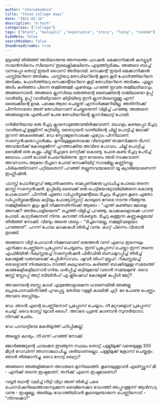 ```yaml
---
author: "sherukkaduva"
title: "those college days"
date: "2021-02-25"
description: "b-tech"
categories: ["college"]
tags: ["btech", "malayali" ,"experience", "story", "funny", "random"]
hideMeta: false
searchHidden: false
ShowBreadCrumbs: true
---
```

  
ബ്രാഞ്ച്‌ തിരിഞ്ഞ്‌ അടിയാരുന്നു അന്നത്തെ ഫാഷൻ. മെക്കാനിക്കൽ കമ്പ്യൂട്ടർ സയൻസിനെം സീയെസ്‌ ഇലെക്റ്റ്രിക്കലിനെം എടുത്തിട്ടടിക്കും. ഞങ്ങടെ ബാച്ച്‌ വന്നപ്പൊ തൊട്ട്‌ ഇയർ വൈസ്‌ അടിയായി. സെക്കന്റ്‌ ഇയർ മെക്കാനിക്കൽ ഫസ്റ്റിയറിനെ അടിക്കും. ഫസ്റ്റിയറു തേഡിയറിന്റെ കൂടെ കൂടി ഫോർത്തിയറിനെ അടിക്കും. ഫോർത്തിയറു സെക്കന്റിയറിനെ കൂട്ടി തേഡിയറിനെ അടിക്കും. എല്ലാ അടിം കഴിഞ്ഞാ പിന്നെ തമ്മിത്തമ്മി എന്തേലും പറഞ്ഞ്‌ ഇവരു തമ്മിലടിയാവും. അങ്ങനൊരടി. ഞങ്ങടെ ക്ലാസിലെ ഒരുത്തന്റെ ബൈക്കിന്റെ ടാങ്കിലാരൊ ഉപ്പ്‌ വാരിയിട്ടു. ഉപ്പ്‌ വാരിയിട്ടവനെ കിട്ടിയിട്ടെ ഇനി ക്ലാസിലൊട്ടുള്ളു എന്ന് ബൈക്കിന്റെ ഉടമ. പക്ഷെ ആരാ ചെയ്തത്‌ എന്നാർക്കുമറിയില്ല. അതിനിടക്ക്‌ പിന്നിന്നാരൊ അത്‌ തേഡിയറാണ്‌ ചെയ്തതെന്ന് വിളിച്ച്‌ പറഞ്ഞു. അങ്ങനെ ഞങ്ങളൊരു എൺപത്‌ പേരു തേഡിയറിന്റെ ക്ലാസിലോട്ട്‌ പോയി.

ഗർഭിണിയായ ഒരു ടീച്ചറു ക്ലാസെടുത്തോണ്ടിരിക്കുവാണ്‌. ബഹളം കണ്ടപ്പൊ ടീച്ചറു വാതിലടച്ച്‌ ഉള്ളിന്ന് കുറ്റിയിട്ടു. ഒരൊറ്റയടി വാതിലിന്റെ ചില്ല് പൊട്ടിച്ച്‌ ലോക്ക്‌ തുറന്ന് അകത്തെക്ക്‌. ഡേ സ്കോളേസൊക്കെ എറ്റോം പിന്നിലാണ്‌. സസ്പെൻഷനുറപ്പാരിക്കും. മുന്നിലുള്ളതൊക്കെ വീടെടുത്ത്‌ താമസിക്കുന്ന ടീംസ്‌. അവന്മാർക്ക്‌ കോളെജിന്ന് പുറത്താക്കിയ അവിടെ പോവാം. ചില്ല് പൊട്ടിച്ച ടൈമിൽ ഒരു കഷ്ണം ചില്ല് ടീച്ചറുടെ നെറ്റിക്ക്‌ കൊണ്ടു. ചോര കണ്ട ടീച്ചറു പേടിച്ച്‌ ബോധം പാതി പോയി ചെയറിലിരുന്നു. ഈ നേരൊം അടി നടക്കുവാണ്‌. അവസാനം ആരോ ടീച്ചറെ പോയ്‌ നോക്കിയിട്ട്‌ സാരമില്ല കണ്ണിനല്ല പിരികത്തിനാണ്‌ പറ്റിയതെന്ന് പറഞ്ഞ്‌ തല്ലുന്നവന്മാരോട്‌ യൂ ക്യാരിയോണെന്ന് ഇംഗ്ലീഷിൽ.

ഫാസ്റ്റ്‌ ഫോർവ്വേഡ്‌ ജ്യോതിഷരത്നം രാമപ്പണിക്കരു പ്രവചിച്ച പോലെ തന്നെ മാസ്സ്‌ സസ്പെൻഷൻ. ഉപ്പിലിട്ട ബൈക്ക്‌ ഒരു പെട്ടിയോട്ടോയിലിങ്ങനെ കൊണ്ടു പോകുവാണ്‌. പിന്നിൽ ഏതോ ഡിപ്പാർട്ടുമെന്റിലെ ടീച്ചറും ടീച്ചറുടെ കൂടെ ഏതോ ഡിപ്പാർട്ടുമെന്റിലെ കുട്ടിയും ഫോട്ടോസ്റ്റാറ്റ്‌ കടയുടെ നേരെ നടന്നു നീങ്ങുന്നു. നമ്മളിങ്ങനെ കൂട്ടം കൂടി നിക്കുന്നതിനിടക്ക്‌ ആരോ - "എന്ത്‌ കുണ്ടിയാ മോളെ അനക്ക്‌? അടിപൊളിയെന്ന്" ഒച്ചത്തി വിളിച്ച്‌ പറഞ്ഞു. കാക്കകളൊക്കെ പറന്ന് പോയി. കാറ്റടിക്കുന്നത്‌ നിന്നു. കനത്ത്‌ നിശബ്ദത. ടീച്ചറു കത്തുന്ന കണ്ണുകളുമായ്‌ തിരിഞ്ഞ്‌ നോക്കി. വീണ്ടും അതെ ശബ്ദം - "ടീച്ചറെയല്ല, നമ്മളിവളെയാ പറഞ്ഞത്‌". പറന്ന് പോയ കാക്കകൾ തിരിച്ച്‌ വന്നു. കാറ്റ്‌ പിന്നെം വീശാൻ തുടങ്ങി.

അങ്ങനെ വീട്ടി പോവാൻ നിക്കുമ്പഴാണ്‌ ഒരുത്തൻ വന്ന് എഡെ ഇന്നെലും എനിക്കാ പെണ്ണിനെ പ്രപ്പോസ്‌ ചെയ്യണം. ഇന്ന് പ്രപ്പോസ്‌ ചെയ്താ ഇന്ന് തന്നെ എഫ്ഭിയിൽ റിക്വസ്റ്റയച്ച്‌ സസ്പെൻഷൻ പിരീഡിൽ ബന്ധമുറപ്പിച്ച്‌ തിരിച്ച്‌ കോളേജി വരുമ്പഴെക്ക്‌ കപ്പിൾസാവാം. ഷുവർ തിംഗ്‌ ബ്രുഹ്‌. റിക്വസ്റ്റയച്ച്‌ ഒരാഴ്ചൊണ്ട്‌ നിശ്ചയൊം നടത്തി കല്യാണൊം കഴിഞ്ഞ്‌ ബാക്കിയുള്ള സമയത്ത്‌ കാമകേളികളിലാറാടി ഗർഭം ധരിപ്പിച്ച്‌ കുട്ടിയുമായ്‌ വരാൻ സമയമുണ്ട്‌. വൈ ജസ്റ്റ്‌ സ്റ്റോപ്പ്‌ അറ്റ്‌ ബീയിൻഹ്‌ ഏ ക്ലീഷെഡ്‌ കോളേജ്‌ കപ്പിൾ മേറ്റ്‌?

അവനെന്റെ ബസ്സു കാശ്‌ എടുത്തോളാമെന്ന ധാരണയിൽ ഞങ്ങളു പ്രൊപോസലിനിറങ്ങി പുറപ്പെട്ടു. തേടിയ വള്ളി കാലിൽ ചുറ്റി. ദേ പോണു പെണ്ണും അവടെ ബഡ്ഡിയും.

ഡേ. ഞാൻ എന്റെ പെണ്ണിനൊട്‌ പ്രപ്പോസ്‌ ചെയ്യാം. നീ മറ്റവളൊട്‌ പ്രപ്പോസ്‌ ചെയ്യ്‌. വൈ വേസ്റ്റ്‌ യുവർ ടൈം?. അവടെ ഫ്രണ്ട്‌ കാണാൻ സുന്ദരിയാടാ. നിനക്ക്‌ ചേരും.

ഡേ പാമ്പാട്ടിയെ മകുടിയൂത്ത്‌ പഠിപ്പിക്കല്ല്.

അല്ലെട കാര്യം. നീ ഒന്ന് പറഞ്ഞ്‌ നോക്ക്‌.

ജോർജ്ജേട്ടന്റെ ചായക്കട തുടങ്ങുന്ന സ്ഥലം തൊട്ട്‌ പള്ളിമുക്ക്‌ വരെയുള്ള 300 മീറ്റർ റോഡിന്ന് ഞാനാലോചിച്ചു. ശരിയാണല്ലൊ. പള്ളിമുക്ക്‌ ക്രോസ്‌ ചെയ്തതും ഞാൻ തീരുമാനിച്ചു. വൈ നോട്ട്‌ റ്റ്രൈ?

അങ്ങനെ ഞങ്ങളിങ്ങനെ അവരുടെ മുന്നിലെത്തി. കൂടെയുള്ളവൻ എഖ്സ്ഖ്യൂസ്‌ മീ - എനിക്ക്‌ തന്നെ ഇഷ്ടമാണ്‌. തനിക്ക്‌ എന്നെ ഇഷ്ടമാണൊ?

റബ്ബർ ബാന്റ്‌ വലിച്ച്‌ നീട്ടി വിട്ടാ അത്‌ തിരിച്ച്‌ പഴെ പൊസിഷനിലെത്താനെടുക്കുന്ന ടൈമിനെക്കാ വേഗത്തി അപ്പുറത്തുന്ന് ആൻസറു വന്നു - ഇഷ്ടമല്ല. അതിലും വേഗത്തിലിവൻ കൂടെയുണ്ടാരുന്ന പെണ്ണിനൊട്‌ - "നിനക്കൊ?"
